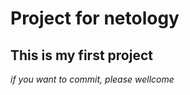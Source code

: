 **Project for netology**
=======

This is my first project
-----------

_if you want to commit, please wellcome_



